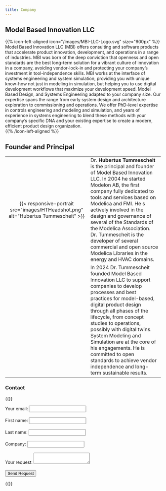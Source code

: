 ```yaml
---
title: Company
---
```


## Model Based Innovation LLC

{{% icon-left-aligned icon="/images/MBI-LLC-Logo.svg" size="600px" %}}
Model Based Innovation LLC (MBI) offers consulting and software products that accelerate product innovation, development, and operations in a range of industries. MBI was born of the deep conviction that openness and open standards are the best long-term solution for a vibrant culture of innovation in a company, avoiding vendor-lock-in and protecting your company’s investment in tool-independence skills. MBI works at the interface of systems engineering and system simulation, providing you with unique know-how not just in modeling in simulation, but helping you to use digital development workflows that maximize your development speed. Model Based Design, and Systems Engineering adapted to your company size. Our expertise spans the range from early system design and architecture exploration to commissioning and operations. We offer PhD-level expertise in controls engineering and modeling and simulation, and years of experience in systems engineering to blend these methods with your company’s specific DNA and your existing expertise to create a modern, efficient product design organization.    
{{% /icon-left-aligned %}}

## Founder and Principal

|     |     |
| :-: | :----- |
| {{< responsive-portrait src="images/HTHeadshot.png" alt="Hubertus Tummescheit" >}} | Dr. **Hubertus Tummescheit** is the principal and founder of Model Based Innovation LLC.  In 2004 he started Modelon AB, the first  company fully dedicated to tools and services based on Modelica and FMI. He s actively involved in the design and governance of several of the Standards of the Modelica Association. Dr. Tummescheit is the developer of  several commercial and open source Modelica Libraries in the energy and HVAC domains. 
| | In 2024 Dr. Tummescheit founded Model Based Innovation LLC to support companies to develop processes and best practices for model-based, digital product design through all phases of the lifecycle, from concept studies to operations, possibly with digital twins. System Modeling and Simulation are at the core of his engagements. He is committed to open standards to achieve vendor independence and long-term sustainable results.

### Contact
{{<rawhtml>}}
<div class="d-grid gap-2 col-sm-6 col-md-5 mx-auto">
<form
  action="https://formspree.io/f/xrbgvgpd"
  method="POST"
>
  <label>
    Your email:
    <input type="email" name="email" class="btn btn-lg btn-outline-primary text-nowrap">
  </label>
   <br>  <br>
 <label>
    First name:
    <input type="name" name="name" class="btn btn-lg btn-outline-primary text-nowrap">
   </label> 
 <br>  <br>
 <label>
    Last name:
    <input type="lastname" name="lastname" class="btn btn-lg btn-outline-primary text-nowrap">
   </label>
 <br>  <br>
  <label>
    Company:
    <input type="company" name="company" class="btn btn-lg btn-outline-primary text-nowrap">
   </label>    
 <br>  <br>
 <label>
    Your request:
    <textarea name="message" class="btn btn-lg btn-outline-primary"></textarea>
  </label>
<br>  
 <br>  
  <!-- your other form fields go here -->
  <button class="btn btn-lg btn-outline-primary text-nowrap"  type="submit">Send Request</button>
</form>	 
</div>	
{{</rawhtml>}}



